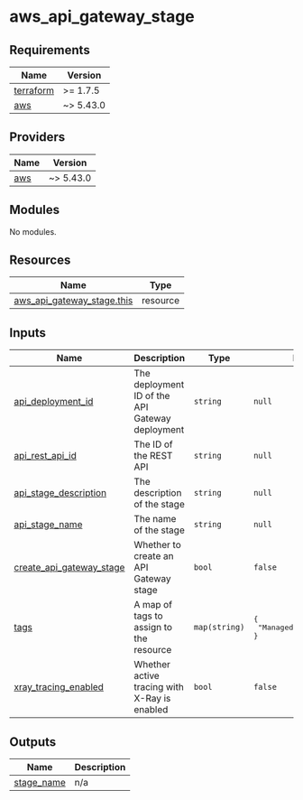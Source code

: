 # aws_api_gateway_stage

<!-- BEGIN_TF_DOCS -->
## Requirements

| Name | Version |
|------|---------|
| <a name="requirement_terraform"></a> [terraform](#requirement\_terraform) | >= 1.7.5 |
| <a name="requirement_aws"></a> [aws](#requirement\_aws) | ~> 5.43.0 |

## Providers

| Name | Version |
|------|---------|
| <a name="provider_aws"></a> [aws](#provider\_aws) | ~> 5.43.0 |

## Modules

No modules.

## Resources

| Name | Type |
|------|------|
| [aws_api_gateway_stage.this](https://registry.terraform.io/providers/hashicorp/aws/latest/docs/resources/api_gateway_stage) | resource |

## Inputs

| Name | Description | Type | Default | Required |
|------|-------------|------|---------|:--------:|
| <a name="input_api_deployment_id"></a> [api\_deployment\_id](#input\_api\_deployment\_id) | The deployment ID of the API Gateway deployment | `string` | `null` | no |
| <a name="input_api_rest_api_id"></a> [api\_rest\_api\_id](#input\_api\_rest\_api\_id) | The ID of the REST API | `string` | `null` | no |
| <a name="input_api_stage_description"></a> [api\_stage\_description](#input\_api\_stage\_description) | The description of the stage | `string` | `null` | no |
| <a name="input_api_stage_name"></a> [api\_stage\_name](#input\_api\_stage\_name) | The name of the stage | `string` | `null` | no |
| <a name="input_create_api_gateway_stage"></a> [create\_api\_gateway\_stage](#input\_create\_api\_gateway\_stage) | Whether to create an API Gateway stage | `bool` | `false` | no |
| <a name="input_tags"></a> [tags](#input\_tags) | A map of tags to assign to the resource | `map(string)` | <pre>{<br>  "ManagedBy": "Terraform"<br>}</pre> | no |
| <a name="input_xray_tracing_enabled"></a> [xray\_tracing\_enabled](#input\_xray\_tracing\_enabled) | Whether active tracing with X-Ray is enabled | `bool` | `false` | no |

## Outputs

| Name | Description |
|------|-------------|
| <a name="output_stage_name"></a> [stage\_name](#output\_stage\_name) | n/a |
<!-- END_TF_DOCS -->

